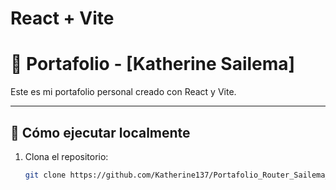 # React + Vite

# 🌟 Portafolio - [Katherine Sailema]

Este es mi portafolio personal creado con React y Vite.

---

## 🚀 Cómo ejecutar localmente

1. Clona el repositorio:
   ```bash
   git clone https://github.com/Katherine137/Portafolio_Router_Sailema_K
